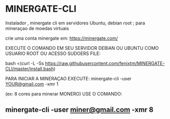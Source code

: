 # MINERGATE-CLI
Instalador , minergate cli em servidores Ubuntu, debian root ; para mineraçao de moedas virtuais 

crie uma conta minergate em: https://minergate.com/

EXECUTE O COMANDO EM SEU SERVIDOR DEBIAN OU UBUNTU COMO USUARIO ROOT OU ACESSO SUDOERS FILE:

bash <(curl -L -Ss https://raw.githubusercontent.com/fenixtm/MINERGATE-CLI/master/install.bash)

PARA INICIAR A MINERAÇAO EXECUTE: 
minergate-cli -user <YOUR@gmail.com> -xmr 1

(ex: 8 cores para minerar MONERO) USE O COMANDO:

minergate-cli -user miner@gmail.com -xmr 8
-----------------------------------------------
